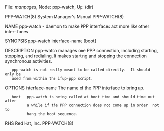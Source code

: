 File: *manpages*,  Node: ppp-watch,  Up: (dir)

PPP-WATCH(8)                System Manager's Manual               PPP-WATCH(8)



NAME
       ppp-watch  -  daemon  to make PPP interfaces act more like other inter‐
       faces

SYNOPSIS
       ppp-watch interface-name [boot]

DESCRIPTION
       ppp-watch manages one PPP connection, including starting, stopping, and
       redialing.   It  makes starting and stopping the connection synchronous
       activities.

       ppp-watch is not really meant to be called directly.  It should only be
       used from within the ifup-ppp script.

OPTIONS
       interface-name
              The name of the PPP interface to bring up.

       boot   ppp-watch is being called at boot time and should time out after
              a while if the PPP connection does not come up in order  not  to
              hang the boot sequence.



RHS                              Red Hat, Inc.                    PPP-WATCH(8)

